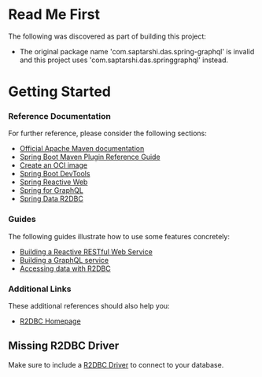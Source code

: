 # Read Me First
The following was discovered as part of building this project:

* The original package name 'com.saptarshi.das.spring-graphql' is invalid and this project uses 'com.saptarshi.das.springgraphql' instead.

# Getting Started

### Reference Documentation
For further reference, please consider the following sections:

* [Official Apache Maven documentation](https://maven.apache.org/guides/index.html)
* [Spring Boot Maven Plugin Reference Guide](https://docs.spring.io/spring-boot/docs/3.1.5/maven-plugin/reference/html/)
* [Create an OCI image](https://docs.spring.io/spring-boot/docs/3.1.5/maven-plugin/reference/html/#build-image)
* [Spring Boot DevTools](https://docs.spring.io/spring-boot/docs/3.1.5/reference/htmlsingle/index.html#using.devtools)
* [Spring Reactive Web](https://docs.spring.io/spring-boot/docs/3.1.5/reference/htmlsingle/index.html#web.reactive)
* [Spring for GraphQL](https://docs.spring.io/spring-boot/docs/3.1.5/reference/htmlsingle/index.html#web.graphql)
* [Spring Data R2DBC](https://docs.spring.io/spring-boot/docs/3.1.5/reference/htmlsingle/index.html#data.sql.r2dbc)

### Guides
The following guides illustrate how to use some features concretely:

* [Building a Reactive RESTful Web Service](https://spring.io/guides/gs/reactive-rest-service/)
* [Building a GraphQL service](https://spring.io/guides/gs/graphql-server/)
* [Accessing data with R2DBC](https://spring.io/guides/gs/accessing-data-r2dbc/)

### Additional Links
These additional references should also help you:

* [R2DBC Homepage](https://r2dbc.io)

## Missing R2DBC Driver

Make sure to include a [R2DBC Driver](https://r2dbc.io/drivers/) to connect to your database.
